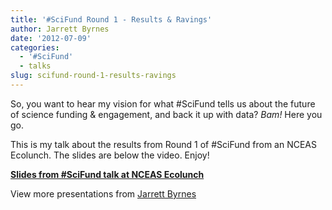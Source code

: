 ```yaml
---
title: '#SciFund Round 1 - Results & Ravings'
author: Jarrett Byrnes
date: '2012-07-09'
categories:
  - '#SciFund'
  - talks
slug: scifund-round-1-results-ravings
---
```


So, you want to hear my vision for what #SciFund tells us about the future of science funding & engagement, and back it up with data?  *Bam!*  Here you go.

This is my talk about the results from Round 1 of #SciFund from an NCEAS Ecolunch.  The slides are below the video.  Enjoy!

**[Slides from #SciFund talk at NCEAS Ecolunch](http://www.slideshare.net/JarrettByrnes/slides-from-scifund-talk-at-nceas-ecolunch)**

View more presentations from [Jarrett Byrnes](http://www.slideshare.net/JarrettByrnes)
